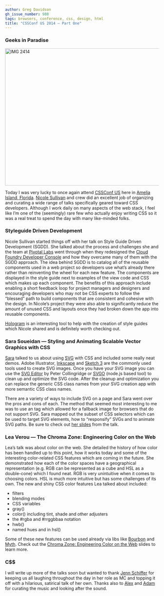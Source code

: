 ```yaml
---
author: Greg Davidson
gh_issue_number: 988
tags: browsers, conference, css, design, html
title: "CSSConf US 2014 — Part One"
---
```




### Geeks in Paradise

<img alt="IMG 2414" border="0" height="450" src="/blog/2014/05/28/cssconf-us-2014-part-one/image-0.jpeg" title="IMG_2414.jpg" width="600"/>

Today I was very lucky to once again attend [CSSConf US](https://2014.cssconf.com/) here in [Amelia Island, Florida](https://goo.gl/maps/uuQMK). [Nicole Sullivan](http://www.stubbornella.org/content/) and crew did an excellent job of organizing and curating a wide range of talks specifically geared toward CSS developers. Although I work daily on many aspects of the web stack, I feel like I’m one of the (seemingly) rare few who actually enjoy writing CSS so it was a real treat to spend the day with many like-minded folks.

### Styleguide Driven Development

Nicole Sullivan started things off with her talk on Style Guide Driven Development (SGDD). She talked about the process and challenges she and the team at [Pivotal Labs](https://pivotal.io/labs) went through when they redesigned the [Cloud Foundry Developer Console](https://docs.cloudfoundry.org/devguide/) and how they overcame many of them with the SGDD approach. The idea behind SGDD is to catalog all of the reusable components used in a web project so developers use what’s already there rather than reinventing the wheel for each new feature. The components are displayed in the style guide next to examples of the view code and CSS which makes up each component. The benefits of this approach include enabling a short feedback loop for project managers and designers and encouraging developers who may not be CSS experts to follow the “blessed” path to build components that are consistent and cohesive with the design. In Nicole’s project they were also able to significantly reduce the amount of unused CSS and layouts once they had broken down the app into reusable components.

[Hologram](http://trulia.github.io/hologram/) is an interesting tool to help with the creation of style guides which Nicole shared and is definitely worth checking out.

### Sara Soueidan — Styling and Animating Scalable Vector Graphics with CSS

[Sara](http://sarasoueidan.com/) talked to us about using [SVG](https://en.wikipedia.org/wiki/Scalable_Vector_Graphics) with CSS and included some really neat demos. Adobe Illustrator, [Inkscape](https://inkscape.org/en/) and [Sketch 3](https://bohemiancoding.com/sketch/) are the commonly used tools used to create SVG images. Once you have your SVG image you can use the [SVG Editor](http://petercollingridge.appspot.com/svg-editor) by Peter Collingridge or [SVGO](https://github.com/svg/svgo) (node.js based tool) to clean up and optimize the SVG code. After the cleanup and optimization you can replace the generic CSS class names from your SVG creation app with more semantic CSS class names.

There are a variety of ways to include SVG on a page and Sara went over the pros and cons of each. The method that seemed most interesting to me was to use an <object> tag which allowed for a fallback image for browsers that do not support SVG. Sara mapped out the subset of CSS selectors which can be used to target SVG elements, how to “responsify” SVGs and to animate SVG paths. Be sure to check out [her slides](https://docs.google.com/presentation/d/1Iuvf3saPCJepVJBDNNDSmSsA0_rwtRYehSmmSSLYFVQ/present#slide=id.p) from the talk.

### Lea Verou — The Chroma Zone: Engineering Color on the Web

Lea’s talk was about color on the web. She detailed the history of how color has been handled up to this point, how it works today and some of the interesting color-related CSS features which are coming in the future. She demonstrated how each of the color spaces have a geographical representation (e.g. RGB can be represented as a cube and HSL as a double-cone) which I found neat. RGB is very unintuitive when it comes to choosing colors. HSL is much more intuitive but has some challenges of its own. The new and shiny CSS color features Lea talked about included:

- filters
- blending modes
- CSS variables
- gray()
- color() including tint, shade and other adjusters
- the #rgba and #rrggbbaa notation
- hwb()
- named hues and <angle> in hsl()

Some of these new features can be used already via libs like [Bourbon](https://www.bourbon.io/) and [Myth](http://www.myth.io/). Check out the [Chroma Zone: Engineering Color on the Web](http://leaverou.github.io/chroma-zone/) slides to learn more.

### C$$

I will write up more of the talks soon but wanted to thank [Jenn Schiffer](http://madeby.jennschiffer.com/) for keeping us all laughing throughout the day in her role as MC and topping it off with a hilarious, satirical talk of her own. Thanks also to [Alex](https://alexsexton.com/) and [Adam](http://ajpiano.com/) for curating the music and looking after the sound.


